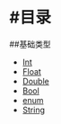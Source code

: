 #目录
=====================

##基础类型

- [Int](1.1Int类型.md)
- [Float](1.2Float类型.md)
- [Double](1.3Double类型.md)
- [Bool](1.4Bool类型.md)
- [enum](1.5enum类型.md)
- [String](1.6String类型.md)
